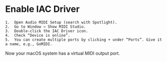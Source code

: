 #  Enable IAC Driver
    1.	Open Audio MIDI Setup (search with Spotlight).
    2.	Go to Window → Show MIDI Studio.
    3.	Double-click the IAC Driver icon.
    4.	Check “Device is online”.
    5.	You can create multiple ports by clicking + under “Ports”. Give it a name, e.g., GoMIDI.

Now your macOS system has a virtual MIDI output port.
